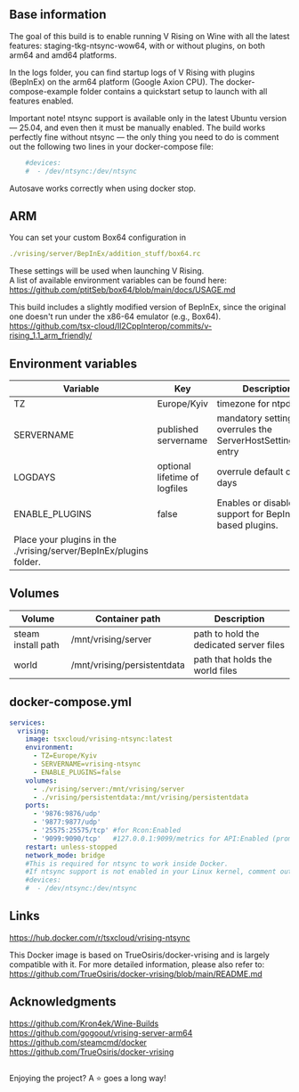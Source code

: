 ## Base information
The goal of this build is to enable running V Rising on Wine with all the latest features: staging-tkg-ntsync-wow64, with or without plugins, on both arm64 and amd64 platforms.

In the logs folder, you can find startup logs of V Rising with plugins (BepInEx) on the arm64 platform (Google Axion CPU).
The docker-compose-example folder contains a quickstart setup to launch with all features enabled.

Important note! ntsync support is available only in the latest Ubuntu version — 25.04, and even then it must be manually enabled.
The build works perfectly fine without ntsync — the only thing you need to do is comment out the following two lines in your docker-compose file:
```yaml
    #devices:
    #  - /dev/ntsync:/dev/ntsync
```
Autosave works correctly when using docker stop.

## ARM
You can set your custom Box64 configuration in  
```yaml
./vrising/server/BepInEx/addition_stuff/box64.rc  
```
These settings will be used when launching V Rising.  
A list of available environment variables can be found here:  
https://github.com/ptitSeb/box64/blob/main/docs/USAGE.md

This build includes a slightly modified version of BepInEx, since the original one doesn't run under the x86-64 emulator (e.g., Box64).
https://github.com/tsx-cloud/Il2CppInterop/commits/v-rising_1.1_arm_friendly/

## Environment variables


| Variable   | Key                    | Description                                                                       |
| ------------ | ------------------------ | ----------------------------------------------------------------------------------- |
| TZ         | Europe/Kyiv            | timezone for ntpdate                                                              |
| SERVERNAME | published servername   | mandatory setting that overrules the ServerHostSettings.json entry                |
| LOGDAYS    | optional lifetime of logfiles | overrule default of 30 days |
| ENABLE_PLUGINS | false | Enables or disables support for BepInEx-based plugins.
Place your plugins in the ./vrising/server/BepInEx/plugins folder. |

## Volumes


| Volume             | Container path              | Description                             |
| -------------------- | ----------------------------- | ----------------------------------------- |
| steam install path | /mnt/vrising/server         | path to hold the dedicated server files |
| world              | /mnt/vrising/persistentdata | path that holds the world files         |


## docker-compose.yml

```yaml
services:
  vrising:
    image: tsxcloud/vrising-ntsync:latest
    environment:
      - TZ=Europe/Kyiv
      - SERVERNAME=vrising-ntsync
      - ENABLE_PLUGINS=false
    volumes:
      - ./vrising/server:/mnt/vrising/server
      - ./vrising/persistentdata:/mnt/vrising/persistentdata
    ports:
      - '9876:9876/udp'
      - '9877:9877/udp'
      - '25575:25575/tcp' #for Rcon:Enabled
      - '9099:9090/tcp'   #127.0.0.1:9099/metrics for API:Enabled (prometeus)
    restart: unless-stopped
    network_mode: bridge
    #This is required for ntsync to work inside Docker.
    #If ntsync support is not enabled in your Linux kernel, comment out this section, otherwise Docker Compose won't start.
    #devices:
    #  - /dev/ntsync:/dev/ntsync
```


## Links
https://hub.docker.com/r/tsxcloud/vrising-ntsync

This Docker image is based on TrueOsiris/docker-vrising and is largely compatible with it. For more detailed information, please also refer to:
https://github.com/TrueOsiris/docker-vrising/blob/main/README.md


## Acknowledgments
https://github.com/Kron4ek/Wine-Builds  
https://github.com/gogoout/vrising-server-arm64  
https://github.com/steamcmd/docker  
https://github.com/TrueOsiris/docker-vrising  

## 
Enjoying the project? A ⭐ goes a long way!


